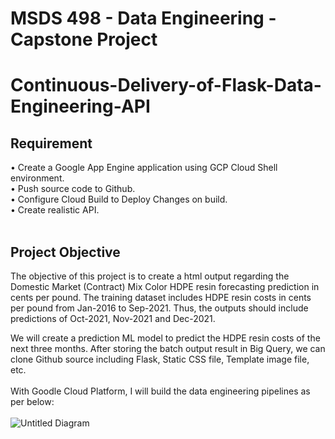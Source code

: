 # MSDS 498 - Data Engineering - Capstone Project
# Continuous-Delivery-of-Flask-Data-Engineering-API
## Requirement
•	Create a Google App Engine application using GCP Cloud Shell environment.<br />
•	Push source code to Github.<br />
•	Configure Cloud Build to Deploy Changes on build.<br />
•	Create realistic API.<br />
<br />
## Project Objective
The objective of this project is to create a html output regarding the Domestic Market (Contract) Mix Color HDPE resin forecasting prediction in cents per pound. The training dataset includes HDPE resin costs in cents per pound from Jan-2016 to Sep-2021. Thus, the outputs should include predictions of Oct-2021, Nov-2021 and Dec-2021. 

We will create a prediction ML model to predict the HDPE resin costs of the next three months. After storing the batch output result in Big Query, we can clone Github source including Flask, Static CSS file, Template image file, etc.  
<br />
With Goodle Cloud Platform, I will build the data engineering pipelines as per below: 
<br />
<br />
![Untitled Diagram](https://user-images.githubusercontent.com/77555224/143790709-f46a9f01-3350-49a6-a8f4-6181ebc6da38.jpg)
